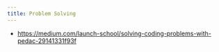 ```yaml
---
title: Problem Solving
---
```


* https://medium.com/launch-school/solving-coding-problems-with-pedac-29141331f93f
